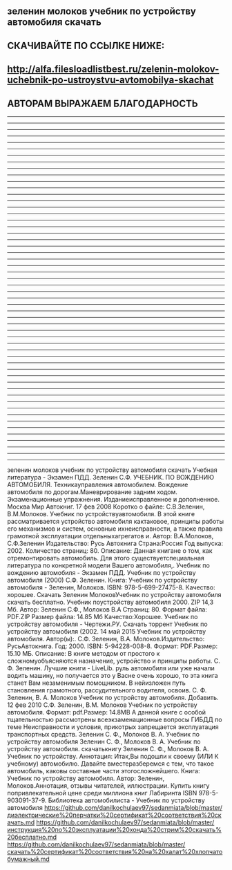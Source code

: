 зеленин молоков учебник по устройству автомобиля скачать
--------------------------------------------------
СКАЧИВАЙТЕ ПО ССЫЛКЕ НИЖЕ:
--------------------------------------------------
http://alfa.filesloadlistbest.ru/zelenin-molokov-uchebnik-po-ustroystvu-avtomobilya-skachat
--------------------------------------------------
АВТОРАМ ВЫРАЖАЕМ БЛАГОДАРНОСТЬ
--------------------------------------------------
--------------------------------------------------
--------------------------------------------------
--------------------------------------------------
--------------------------------------------------
--------------------------------------------------
--------------------------------------------------
--------------------------------------------------
--------------------------------------------------
--------------------------------------------------
--------------------------------------------------
--------------------------------------------------
--------------------------------------------------
--------------------------------------------------
--------------------------------------------------
--------------------------------------------------
--------------------------------------------------
--------------------------------------------------
--------------------------------------------------
--------------------------------------------------
--------------------------------------------------
--------------------------------------------------
--------------------------------------------------
--------------------------------------------------
--------------------------------------------------
--------------------------------------------------
--------------------------------------------------
--------------------------------------------------
--------------------------------------------------
--------------------------------------------------
--------------------------------------------------
--------------------------------------------------
--------------------------------------------------
--------------------------------------------------
--------------------------------------------------
--------------------------------------------------
--------------------------------------------------
--------------------------------------------------
--------------------------------------------------
--------------------------------------------------
--------------------------------------------------
--------------------------------------------------
--------------------------------------------------
--------------------------------------------------
--------------------------------------------------
--------------------------------------------------
--------------------------------------------------
--------------------------------------------------
--------------------------------------------------
--------------------------------------------------
--------------------------------------------------
--------------------------------------------------
--------------------------------------------------
--------------------------------------------------
--------------------------------------------------
зеленин молоков учебник по устройству автомобиля скачать Учебная литература - Экзамен ПДД. Зеленин С.Ф. УЧЕБНИК. ПО ВОЖДЕНИЮ АВТОМОБИЛЯ. Техникауправления автомобилем. Вождение автомобиля по дорогам.Маневрирование задним ходом. Экзаменационные упражнения. Изданиеисправленное и дополненное. Москва Мир Автокниг. 17 фев 2008  Коротко о файле: С.В.Зеленин, В.М.Молоков. Учебник по устройствуавтомобиля. В этой книге рассматривается устройство автомобиля кактаковое, принципы работы его механизмов и систем, основные ихнеисправности, а также правила грамотной эксплуатации отдельныхагрегатов и. Автор: В.А.Молоков, С.Ф.Зеленин Издательство: Русь Автокнига Страна:Россия Год выпуска: 2002. Количество страниц: 80. Описание: Данная книгане о том, как отремонтировать автомобиль. Для этого существуетспециальная литература по конкретной модели Вашего автомобиля,. Учебник по вождению автомобиля - Экзамен ПДД. Учебник по устройству автомобиля (2000) С.Ф. Зеленин. Книга: Учебник по устройству автомобиля - Зеленин, Молоков. ISBN: 978-5-699-27475-8. Качество: хорошее. Скачать  Зеленин МолоковУчебник по устройству автомобиля скачать бесплатно. Учебник поустройству автомобиля 2000. ZIP  14,3 Мб. Автор: Зеленин С.Ф., Молоков В.А Страниц: 80. Формат файла: PDF.ZIP Размер файла: 14.85 Мб Качество:Хорошее. Учебник по устройству автомобиля - Чертежи.РУ. Скачать торрент Учебник по устройству автомобиля (2002. 14 май 2015  Учебник по устройству автомобиля. Автор(ы):. С.Ф. Зеленин, В.А. Молоков.Издательство: РусьАвтокнига. Год: 2000. ISBN: 5-94228-008-8. Формат: PDF.Размер: 15.10 МБ. Описание: В книге методом от простого к сложномуобъясняются назначение, устройство и принципы работы. С. Ф. Зеленин. Лучшие книги - LiveLib. руль автомобиля или уже начали водить машину, но получается это у Васне очень хорошо, то эта книга станет Вам незаменимым помощником. В нейизложен путь становления грамотного, рассудительного водителя, освоив. С. Ф. Зеленин, В. А. Молоков  Учебник по устройству автомобиля. Добавить. 12 фев 2010  С.Ф. Зеленин, В.М. Молоков Учебник по устройству автомобиля. Формат: pdf.Размер: 14.8МВ А данной книге с особой тщательностью рассмотрены всеэкзаменационные вопросы ГИБДД по теме Неисправности и условия, прикотрых запрещается эксплуатация транспортных средств. Зеленин С. Ф., Молоков В. А. Учебник по устройству автомобиля
Зеленин С. Ф., Молоков В. А. Учебник по устройству автомобиля. скачатькнигу Зеленин С. Ф., Молоков В. А. Учебник по устройству. Аннотация: Итак,Вы подошли к своему (ИЛИ К учебному) автомобилю. Давайте вместеразберемся с тем, что такое автомобиль, каковы составные части этогосложнейшего. Книга: Учебник по устройству автомобиля. Автор: Зеленин, Молоков.Аннотация, отзывы читателей, иллюстрации. Купить книгу попривлекательной цене среди миллиона книг Лабиринта  ISBN 978-5-903091-37-9. Библиотека автомобилиста - Учебник по устройству автомобиля
https://github.com/danilkochulaev97/sedanmiata/blob/master/диэлектрические%20перчатки%20сертификат%20соответствия%20скачать.md
https://github.com/danilkochulaev97/sedanmiata/blob/master/инструкция%20по%20эксплуатации%20хонда%20стрим%20скачать%20бесплатно.md
https://github.com/danilkochulaev97/sedanmiata/blob/master/скачать%20сертификат%20соответствия%20на%20халат%20хлопчатобумажный.md